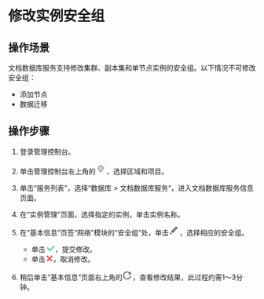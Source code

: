 # 修改实例安全组<a name="zh-cn_topic_change_security_group"></a>

## 操作场景<a name="section977416397479"></a>

文档数据库服务支持修改集群、副本集和单节点实例的安全组。以下情况不可修改安全组：

-   添加节点
-   数据迁移

## 操作步骤<a name="section17896811134712"></a>

1.  登录管理控制台。
2.  单击管理控制台左上角的![](figures/region.png)，选择区域和项目。
3.  单击“服务列表”，选择“数据库  \>  文档数据库服务“，进入文档数据库服务信息页面。
4.  在“实例管理”页面，选择指定的实例，单击实例名称。
5.  在“基本信息”页签“网络”模块的“安全组”处，单击![](figures/modify.png)，选择相应的安全组。
    -   单击![](figures/ok.png)，提交修改。
    -   单击![](figures/cancel.png)，取消修改。

6.  稍后单击“基本信息“页面右上角的![](figures/refresh.png)，查看修改结果，此过程约需1～3分钟。

